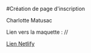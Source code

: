 #Création de page d'inscription

Charlotte Matusac

Lien vers la maquette : //

[Lien Netlify](https://sharp-meninsky-9d0031.netlify.com/)